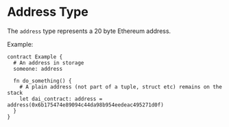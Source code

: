# Address Type

The `address` type represents a 20 byte Ethereum address.

Example:

```fe
contract Example {
  # An address in storage
  someone: address

  fn do_something() {
    # A plain address (not part of a tuple, struct etc) remains on the stack
    let dai_contract: address = address(0x6b175474e89094c44da98b954eedeac495271d0f)
  }
}
```

